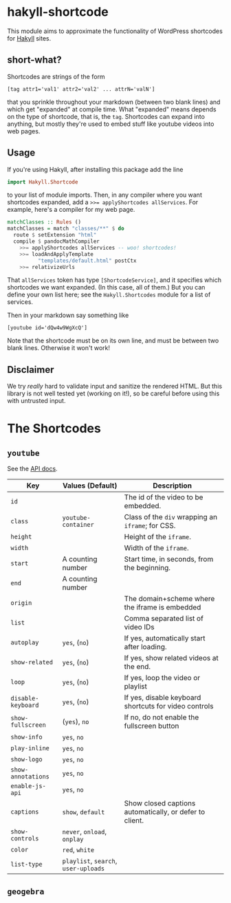 # hakyll-shortcode

This module aims to approximate the functionality of WordPress shortcodes for [Hakyll](https://jaspervdj.be/hakyll/) sites.

## short-what?

Shortcodes are strings of the form

``[tag attr1='val1' attr2='val2' ... attrN='valN']``

that you sprinkle throughout your markdown (between two blank lines) and which get "expanded" at compile time. What "expanded" means depends on the type of shortcode, that is, the ``tag``. Shortcodes can expand into anything, but mostly they're used to embed stuff like youtube videos into web pages.

## Usage

If you're using Hakyll, after installing this package add the line

```haskell
import Hakyll.Shortcode
```

to your list of module imports. Then, in any compiler where you want shortcodes expanded, add a ``>>= applyShortcodes allServices``. For example, here's a compiler for my web page.

```haskell
matchClasses :: Rules ()
matchClasses = match "classes/**" $ do
  route $ setExtension "html"
  compile $ pandocMathCompiler
    >>= applyShortcodes allServices -- woo! shortcodes!
    >>= loadAndApplyTemplate
          "templates/default.html" postCtx
    >>= relativizeUrls
```

That ``allServices`` token has type ``[ShortcodeService]``, and it specifies which shortcodes we want expanded. (In this case, all of them.) But you can define your own list here; see the ``Hakyll.Shortcodes`` module for a list of services.

Then in your markdown say something like

```
[youtube id='dQw4w9WgXcQ']
```

Note that the shortcode must be on its own line, and must be between two blank lines. Otherwise it won't work!

## Disclaimer

We try *really* hard to validate input and sanitize the rendered HTML. But this library is not well tested yet (working on it!), so be careful before using this with untrusted input.

# The Shortcodes

## ``youtube``

See the [API docs](https://developers.google.com/youtube/player_parameters).

| Key                  | Values (Default)      | Description
| ----------------     | --------------------- | -----------
| ``id``               |                       | The id of the video to be embedded.
| ``class``            | ``youtube-container`` | Class of the ``div`` wrapping an ``iframe``; for CSS.
| ``height``           |                       | Height of the ``iframe``.
| ``width``            |                       | Width of the ``iframe``.
| ``start``            | A counting number     | Start time, in seconds, from the beginning.
| ``end``              | A counting number     | 
| ``origin``           |                       | The domain+scheme where the iframe is embedded
| ``list``             |                       | Comma separated list of video IDs
| ``autoplay``         | ``yes``, (``no``)     | If yes, automatically start after loading.
| ``show-related``     | ``yes``, (``no``)     | If yes, show related videos at the end.
| ``loop``             | ``yes``, (``no``)     | If yes, loop the video or playlist
| ``disable-keyboard`` | ``yes``, (``no``)     | If yes, disable keyboard shortcuts for video controls
| ``show-fullscreen``  | (``yes``), ``no``     | If no, do not enable the fullscreen button
| ``show-info``        | ``yes``, ``no``       |
| ``play-inline``      | ``yes``, ``no``       |
| ``show-logo``        | ``yes``, ``no``       |
| ``show-annotations`` | ``yes``, ``no``       |
| ``enable-js-api``    | ``yes``, ``no``       |
| ``captions``         | ``show``, ``default`` | Show closed captions automatically, or defer to client.
| ``show-controls``    | ``never``, ``onload``, ``onplay`` |
| ``color``            | ``red``, ``white``    |
| ``list-type``        | ``playlist``, ``search``, ``user-uploads`` |


## ``geogebra``


